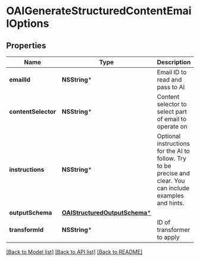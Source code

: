 # OAIGenerateStructuredContentEmailOptions

## Properties
Name | Type | Description | Notes
------------ | ------------- | ------------- | -------------
**emailId** | **NSString*** | Email ID to read and pass to AI | 
**contentSelector** | **NSString*** | Content selector to select part of email to operate on | [optional] 
**instructions** | **NSString*** | Optional instructions for the AI to follow. Try to be precise and clear. You can include examples and hints. | [optional] 
**outputSchema** | [**OAIStructuredOutputSchema***](OAIStructuredOutputSchema) |  | [optional] 
**transformId** | **NSString*** | ID of transformer to apply | [optional] 

[[Back to Model list]](../README#documentation-for-models) [[Back to API list]](../README#documentation-for-api-endpoints) [[Back to README]](../README)


